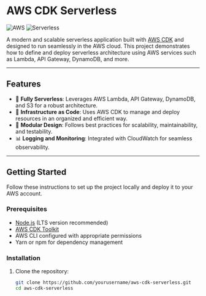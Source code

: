 # AWS CDK Serverless

![AWS](https://img.shields.io/badge/AWS-CDK-green)
![Serverless](https://img.shields.io/badge/Serverless-AWS_Lambda-blue)

A modern and scalable serverless application built with [AWS CDK](https://aws.amazon.com/cdk/) and designed to run seamlessly in the AWS cloud. This project demonstrates how to define and deploy serverless architecture using AWS services such as Lambda, API Gateway, DynamoDB, and more.

---

## Features

- 🚀 **Fully Serverless**: Leverages AWS Lambda, API Gateway, DynamoDB, and S3 for a robust architecture.
- 📜 **Infrastructure as Code**: Uses AWS CDK to manage and deploy resources in an organized and efficient way.
- 🔧 **Modular Design**: Follows best practices for scalability, maintainability, and testability.
- 📊 **Logging and Monitoring**: Integrated with CloudWatch for seamless observability.

---

## Getting Started

Follow these instructions to set up the project locally and deploy it to your AWS account.

### Prerequisites

- [Node.js](https://nodejs.org/) (LTS version recommended)
- [AWS CDK Toolkit](https://docs.aws.amazon.com/cdk/v2/guide/cli.html)
- AWS CLI configured with appropriate permissions
- Yarn or npm for dependency management

### Installation

1. Clone the repository:

   ```bash
   git clone https://github.com/yourusername/aws-cdk-serverless.git
   cd aws-cdk-serverless
